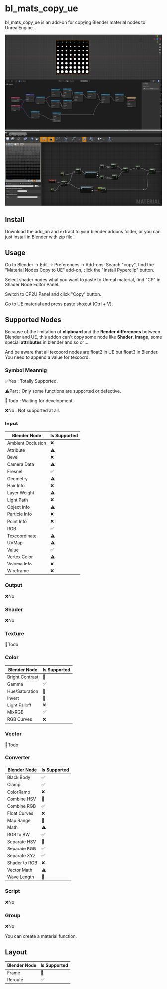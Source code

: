 # bl_mats_copy_ue
bl_mats_copy_ue is an add-on for copying Blender material nodes to UnrealEngine.

![Blender](./readme_res/b1.png)
![Unreal](./readme_res/u1.png)


## Install

Download the add_on and extract to your blender addons folder, or you can just install in Blender with zip file.

## Usage
Go to Blender -> Edit -> Preferences -> Add-ons: Search "copy", find the "Material Nodes Copy to UE" add-on, click the "Install Pyperclip" button.

Select shader nodes what you want to paste to Unreal material, find "CP" in Shader Node Editor Panel. 

Switch to CP2U Panel and click "Copy" button.

Go to UE material and press paste shotcut (Ctrl + V).

## Supported Nodes

Because of the limitation of **clipboard** and the **Render differences** between Blender and UE, this addon can't copy some node like **Shader**, **Image**, some special **attributes** in blender and so on...

And be aware that all texcoord nodes are float2 in UE but float3 in Blender. You need to append a value for texcoord.

### Symbol Meannig

✅Yes : Totally Supported.

⚠️Part : Only some functions are supported or defective.

🚷Todo : Waiting for development.

❌No : Not supported at all.

### Input
| Blender Node | Is Supported |
| ---- | ---- |
| Ambient Occlusion | ❌ |
| Attribute | ⚠️ |
| Bevel | ❌ |
| Camera Data | ⚠️ |
| Fresnel | ✅ |
| Geometry | ⚠️ |
| Hair Info | ❌ |
| Layer Weight | ⚠️ |
| Light Path | ❌ |
| Object Info | ⚠️ |
| Particle Info | ❌ |
| Point Info | ❌ |
| RGB | ✅ |
| Texcoordinate | ⚠️ |
| UVMap | ⚠️ |
| Value | ✅ |
| Vertex Color | ⚠️ |
| Volume Info | ❌ |
| Wireframe | ❌ |

### Output

❌No

### Shader

❌No

### Texture

🚷Todo

### Color

| Blender Node | Is Supported |
| ---- | ---- |
| Bright Contrast | 🚷 |
| Gamma | ✅ |
| Hue/Saturation | 🚷 |
| Invert | 🚷 |
| Light Falloff | ❌ |
| MixRGB | ✅ |
| RGB Curves | ❌ |

### Vector

🚷Todo

### Converter

| Blender Node | Is Supported |
| ---- | ---- |
| Black Body | ✅ |
| Clamp | ✅ |
| ColorRamp | ❌ |
| Combine HSV | 🚷 |
| Combine RGB | ✅ |
| Float Curves | ❌ |
| Map Range | 🚷 |
| Math | ⚠️ |
| RGB to BW | ✅ |
| Separate HSV | 🚷 |
| Separate RGB | ✅ |
| Separate XYZ | ✅ |
| Shader to RGB | ❌ |
| Vector Math | ⚠️ |
| Wave Length | 🚷 |

### Script

❌No

### Group

❌No

You can create a material function.

## Layout

| Blender Node | Is Supported |
| ---- | ---- |
| Frame | 🚷 |
| Reroute | ✅ |

